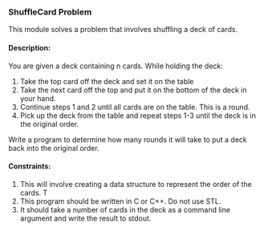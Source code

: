 ### ShuffleCard Problem
This module solves a problem that involves shuffling a deck of cards.

#### Description:
You are given a deck containing n cards.  While holding the deck:

1. Take the top card off the deck and set it on the table
2. Take the next card off the top and put it on the bottom of the deck in your hand.
3. Continue steps 1 and 2 until all cards are on the table.  This is a round.
4. Pick up the deck from the table and repeat steps 1-3 until the deck is in the original order.

Write a program to determine how many rounds it will take to put a deck back into the original order. 

#### Constraints:
1. This will involve creating a data structure to represent the order of the cards.  T
2. This program should be written in C or C++.  Do not use STL.  
3. It should take a number of cards in the deck as a command line argument and write the result to stdout.
